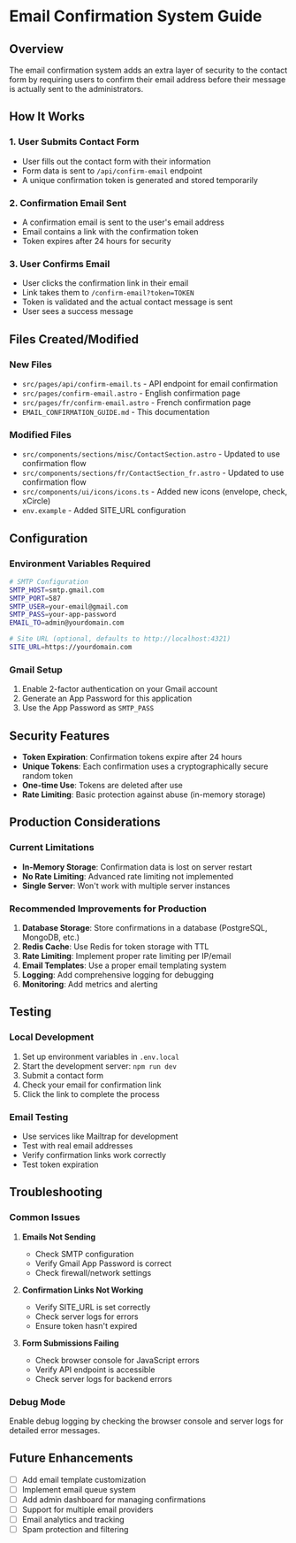 # Email Confirmation System Guide

## Overview

The email confirmation system adds an extra layer of security to the contact form by requiring users to confirm their email address before their message is actually sent to the administrators.

## How It Works

### 1. User Submits Contact Form
- User fills out the contact form with their information
- Form data is sent to `/api/confirm-email` endpoint
- A unique confirmation token is generated and stored temporarily

### 2. Confirmation Email Sent
- A confirmation email is sent to the user's email address
- Email contains a link with the confirmation token
- Token expires after 24 hours for security

### 3. User Confirms Email
- User clicks the confirmation link in their email
- Link takes them to `/confirm-email?token=TOKEN`
- Token is validated and the actual contact message is sent
- User sees a success message

## Files Created/Modified

### New Files
- `src/pages/api/confirm-email.ts` - API endpoint for email confirmation
- `src/pages/confirm-email.astro` - English confirmation page
- `src/pages/fr/confirm-email.astro` - French confirmation page
- `EMAIL_CONFIRMATION_GUIDE.md` - This documentation

### Modified Files
- `src/components/sections/misc/ContactSection.astro` - Updated to use confirmation flow
- `src/components/sections/fr/ContactSection_fr.astro` - Updated to use confirmation flow
- `src/components/ui/icons/icons.ts` - Added new icons (envelope, check, xCircle)
- `env.example` - Added SITE_URL configuration

## Configuration

### Environment Variables Required

```bash
# SMTP Configuration
SMTP_HOST=smtp.gmail.com
SMTP_PORT=587
SMTP_USER=your-email@gmail.com
SMTP_PASS=your-app-password
EMAIL_TO=admin@yourdomain.com

# Site URL (optional, defaults to http://localhost:4321)
SITE_URL=https://yourdomain.com
```

### Gmail Setup
1. Enable 2-factor authentication on your Gmail account
2. Generate an App Password for this application
3. Use the App Password as `SMTP_PASS`

## Security Features

- **Token Expiration**: Confirmation tokens expire after 24 hours
- **Unique Tokens**: Each confirmation uses a cryptographically secure random token
- **One-time Use**: Tokens are deleted after use
- **Rate Limiting**: Basic protection against abuse (in-memory storage)

## Production Considerations

### Current Limitations
- **In-Memory Storage**: Confirmation data is lost on server restart
- **No Rate Limiting**: Advanced rate limiting not implemented
- **Single Server**: Won't work with multiple server instances

### Recommended Improvements for Production
1. **Database Storage**: Store confirmations in a database (PostgreSQL, MongoDB, etc.)
2. **Redis Cache**: Use Redis for token storage with TTL
3. **Rate Limiting**: Implement proper rate limiting per IP/email
4. **Email Templates**: Use a proper email templating system
5. **Logging**: Add comprehensive logging for debugging
6. **Monitoring**: Add metrics and alerting

## Testing

### Local Development
1. Set up environment variables in `.env.local`
2. Start the development server: `npm run dev`
3. Submit a contact form
4. Check your email for confirmation link
5. Click the link to complete the process

### Email Testing
- Use services like Mailtrap for development
- Test with real email addresses
- Verify confirmation links work correctly
- Test token expiration

## Troubleshooting

### Common Issues

1. **Emails Not Sending**
   - Check SMTP configuration
   - Verify Gmail App Password is correct
   - Check firewall/network settings

2. **Confirmation Links Not Working**
   - Verify SITE_URL is set correctly
   - Check server logs for errors
   - Ensure token hasn't expired

3. **Form Submissions Failing**
   - Check browser console for JavaScript errors
   - Verify API endpoint is accessible
   - Check server logs for backend errors

### Debug Mode
Enable debug logging by checking the browser console and server logs for detailed error messages.

## Future Enhancements

- [ ] Add email template customization
- [ ] Implement email queue system
- [ ] Add admin dashboard for managing confirmations
- [ ] Support for multiple email providers
- [ ] Email analytics and tracking
- [ ] Spam protection and filtering
